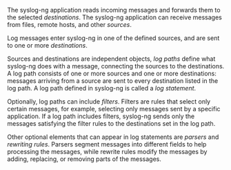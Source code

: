---
---
<!-- DISCLAIMER: This file is based on the syslog-ng Open Source Edition documentation https://github.com/balabit/syslog-ng-ose-guides/commit/2f4a52ee61d1ea9ad27cb4f3168b95408fddfdf2 and is used under the terms of The syslog-ng Open Source Edition Documentation License. The file has been modified by Axoflow. -->
The syslog-ng application reads incoming messages and forwards them to the selected *destinations*. The syslog-ng application can receive messages from files, remote hosts, and other *sources*.

Log messages enter syslog-ng in one of the defined sources, and are sent to one or more *destinations*.

Sources and destinations are independent objects, *log paths* define what syslog-ng does with a message, connecting the sources to the destinations. A log path consists of one or more sources and one or more destinations: messages arriving from a source are sent to every destination listed in the log path. A log path defined in syslog-ng is called a *log statement*.

Optionally, log paths can include *filters*. Filters are rules that select only certain messages, for example, selecting only messages sent by a specific application. If a log path includes filters, syslog-ng sends only the messages satisfying the filter rules to the destinations set in the log path.

Other optional elements that can appear in log statements are *parsers* and *rewriting rules*. Parsers segment messages into different fields to help processing the messages, while rewrite rules modify the messages by adding, replacing, or removing parts of the messages.
